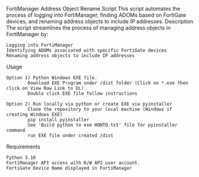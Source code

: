 FortiManager Address Object Rename Script
This script automates the process of logging into FortiManager, finding ADOMs based on FortiGate devices, and renaming address objects to include IP addresses.
Description
The script streamlines the process of managing address objects in FortiManager by:

    Logging into FortiManager
    Identifying ADOMs associated with specific FortiGate devices
    Renaming address objects to include IP addresses

Usage

    Option 1) Python Windows EXE file.
            Download EXE Program under /dist folder (Click on *.exe then click on View Raw Link to DL)
            Double click EXE file follow instructions

    Option 2) Run locally via python or create EXE via pyinstaller
            Clone the repository to your local machine (Windows if creating Windows EXE)
            pip install pyinstaller
            See 'Build python to exe HOWTO.txt' file for pyinstaller command
            run EXE file under created /dist

Requirements

    Python 3.10
    FortiManager API access with R/W API user account.
    FortiGate Device Name displayed in FortiManager
